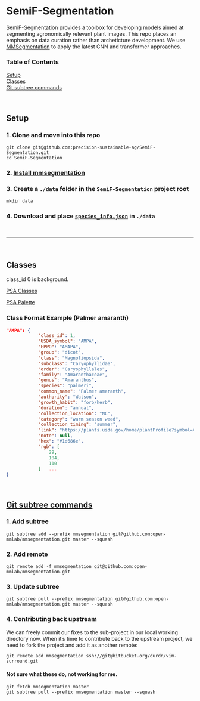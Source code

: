 # SemiF-Segmentation
SemiF-Segmentation provides a toolbox for developing models aimed at segmenting agronomically relevant plant images. This repo places an emphasis on data curation rather than archeticture development. We use [MMSegmentation](https://github.com/open-mmlab/mmsegmentation) to apply the latest CNN and transformer approaches.

### Table of Contents  
[Setup](#setup)  
[Classes](#classes)  
[Git subtree commands](#git-subtree-commands)  

<br>

## Setup

### 1. Clone and move into this repo

```
git clone git@github.com:precision-sustainable-ag/SemiF-Segmentation.git
cd SemiF-Segmentation
```

### 2. [Install mmsegmentation](https://mmsegmentation.readthedocs.io/en/latest/get_started.html)


### 3. Create a `./data` folder in the `SemiF-Segmentation` project root

```
mkdir data
```

### 4. Download and place [`species_info.json`](https://github.com/precision-sustainable-ag/SemiF-AnnotationPipeline/blob/306f85ec966146c8adb985d5f82724a99990a3b9/data/semifield-utils/species_information/species_info.json) in `./data`



<br>

---
<br> 

## Classes

class_id 0 is background.

[PSA Classes](mmsegmentation/mmseg/core/evaluation/class_names.py#L129)  

[PSA Palette](mmsegmentation/mmseg/core/evaluation/class_names.py#L141)

### Class Format Example (Palmer amaranth)
```json
"AMPA": {
            "class_id": 1,
            "USDA_symbol": "AMPA",
            "EPPO": "AMAPA",
            "group": "dicot",
            "class": "Magnoliopsida",
            "subclass": "Caryophyllidae",
            "order": "Caryophyllales",
            "family": "Amaranthaceae",
            "genus": "Amaranthus",
            "species": "palmeri",
            "common_name": "Palmer amaranth",
            "authority": "Watson",
            "growth_habit": "forb/herb",
            "duration": "annual",
            "collection_location": "NC",
            "category": "warm season weed",
            "collection_timing": "summer",
            "link": "https://plants.usda.gov/home/plantProfile?symbol=AMPA",
            "note": null,
            "hex": "#1d686e",
            "rgb": [
                29,
                104,
                110
            ]   ...
}
```


<br>


## [Git subtree commands](https://www.atlassian.com/git/tutorials/git-subtree)


### 1. Add subtree
```
git subtree add --prefix mmsegmentation git@github.com:open-mmlab/mmsegmentation.git master --squash
```

### 2. Add remote
```
git remote add -f mmsegmentation git@github.com:open-mmlab/mmsegmentation.git
```

### 3. Update subtree
```
git subtree pull --prefix mmsegmentation git@github.com:open-mmlab/mmsegmentation.git master --squash
```

### 4. Contributing back upstream 
We can freely commit our fixes to the sub-project in our local working directory now. When it’s time to contribute back to the upstream project, we need to fork the project and add it as another remote:

```
git remote add mmsegmentation ssh://git@bitbucket.org/durdn/vim-surround.git
```

#### Not sure what these do, not working for me. 
```
git fetch mmsegmentation master
git subtree pull --prefix mmsegmentation master --squash
```

